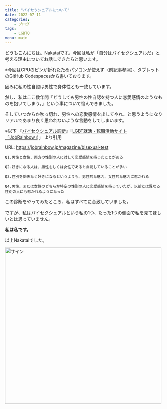 ```yaml
---
title: "バイセクシュアルについて"
date: 2022-07-11
categories:
    - ブログ
tags:
    - LGBTQ
menu: main
---
```


どうもこんにちは。Nakataiです。今回は私が「自分はバイセクシュアルだ」と考える理由についてお話しできたらと思います。

※今回はCPUのピンが折れたためパソコンが使えず（前記事参照）、タブレットのGitHub Codespacesから書いております。

因みに私の性自認は男性で身体性とも一致しています。

然し、私はここ数年間「どうしても男性の性自認を持つ人に恋愛感情のようなものを抱いてしまう。」という事について悩んできました。

そしていつからか吹っ切れ、男性への恋愛感情を出してやれ、と思うようになりリアルであまり良く思われないような言動をしてしまいます。

※以下
『[バイセクシュアル診断](https://jobrainbow.jp/magazine/bisexual-test)』「[LGBT就活・転職活動サイト「JobRainbow」](https://jobrainbow.jp))」
より引用

URL: <https://jobrainbow.jp/magazine/bisexual-test>

```plaintext
Q1.男性と女性、両方の性別の人に対して恋愛感情を持ったことがある

Q2.好きになる人は、男性もしくは女性であると自認していることが多い

Q3.性別を関係なく好きになるというよりも、男性的な魅力、女性的な魅力に惹かれる

Q4.男性、または女性のどちらか特定の性別の人に恋愛感情を持っていたが、以前とは異なる性別の人にも惹かれるようになった
```

この診断をやってみたところ、私はすべてに合致していました。

ですが、私はバイセクシュアルという私の1つ、たった1つの側面で私を見てほしいとは思っていません。

**私は私です。**

以上Nakataiでした。

<img src="https://cdn.nakatai.ga/img/sign.webp" width="500" alt="サイン">

<Disqus/>
